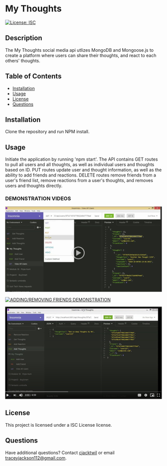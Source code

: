 
# My Thoughts
[![License: ISC](https://img.shields.io/badge/License-ISC-blue.svg)](https://opensource.org/licenses/ISC)

## Description
The My Thoughts social media api utlizes MongoDB and Mongoose.js to create a platform where users can share their thoughts, and react to each others' thoughts.

  
## Table of Contents
* [Installation](#installation)
* [Usage](#usage)
* [License](#license)
* [Questions](#questions)
 
## Installation
Clone the repository and run NPM install.

## Usage
Initiate the application by running 'npm start'. The API contains GET routes to pull all users and all thoughts, as well as individual users and thoughts based on ID. PUT routes update user and thought information, as well as the ability to add friends and reactions. DELETE routes remove friends from a user's friend list, remove reactions from a user's thoughts, and removes users and thoughts directly. 

### DEMONSTRATION VIDEOS
[![User Routes Demonstration](./assets/images/userroutesscreenshot.jpg)](https://drive.google.com/file/d/1qBUoRIWI6SWsd0BEQ7aSX9vF5XPvyA5r/view)

[![ADDING/REMOVING FRIENDS DEMONSTRATION](./assets/images/addfriendsscreenshot.jpg)](https://drive.google.com/file/d/12ksBVouIAZGc2HlJK97u3XAUuxVbA560/view)

[![THOUGHT ROUTES WITH REACTIONS DEMONSTRATION](./assets/images/thoughtsreactionroutesscreenshot.jpg)](https://drive.google.com/file/d/1M88tRjAjnZSZ5PAIYRi2DK-BQuJnW5tq/view)


## License
This project is licensed under a ISC License license. 


## Questions
Have additional questions? Contact [cjacktwil](http://github.com.cjacktwil) or email traceyjackson112@gmail.com.
